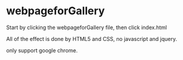 webpageforGallery
=================

Start by clicking the webpageforGallery file, then click index.html

All of the effect is done by HTML5 and CSS, no javascript and jquery.

only support google chrome.

